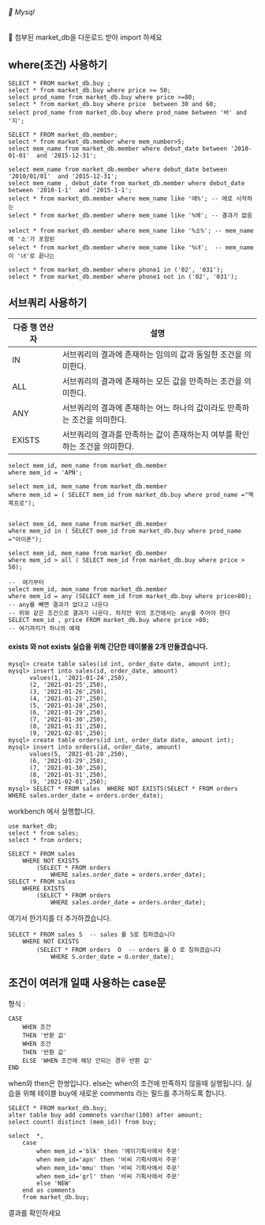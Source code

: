 ###### :cactus:  Mysql

:pencil: 첨부된 market_db을 다운로드 받아 import 하세요



## where(조건) 사용하기




```
SELECT * FROM market_db.buy ;
select * from market_db.buy where price >= 50;
select prod_name from market_db.buy where price >=80;
select * from market_db.buy where price  between 30 and 60;
select prod_name from market_db.buy where prod_name between '바' and '지';  

SELECT * FROM market_db.member;
select * from market_db.member where mem_number>5;
select mem_name from market_db.member where debut_date between '2010-01-01'  and '2015-12-31';

select mem_name from market_db.member where debut_date between '2010/01/01'  and '2015-12-31';
select mem_name , debut_date from market_db.member where debut_date between '2010-1-1'  and '2015-1-1';
select * from market_db.member where mem_name like '에%'; -- 에로 시작하는
select * from market_db.member where mem_name like '%에'; -- 결과가 없음

select * from market_db.member where mem_name like '%소%'; -- mem_name에 '소'가 포함된  
select * from market_db.member where mem_name like '%녀';  -- mem_name 이 '녀'로 끝나는

select * from market_db.member where phone1 in ('02', '031');
select * from market_db.member where phone1 not in ('02', '031');
```

## 서브쿼리 사용하기


|  다중 행 연산자 | 설명|
|---|---|
| IN |서브쿼리의 결과에 존재하는 임의의 값과 동일한 조건을 의미한다. |
| ALL | 서브쿼리의 결과에 존재하는 모든 값을 만족하는 조건을 의미한다. |
| ANY | 서브쿼리의 결과에 존재하는 어느 하나의 값이라도 만족하는 조건을 의미한다. |
| EXISTS | 서브쿼리의 결과를 만족하는 값이 존재하는지 여부를 확인하는 조건을 의미한다. |

```
select mem_id, mem_name from market_db.member 
where mem_id = 'APN';

select mem_id, mem_name from market_db.member 
where mem_id = ( SELECT mem_id from market_db.buy where prod_name ="맥북프로");


select mem_id, mem_name from market_db.member 
where mem_id in ( SELECT mem_id from market_db.buy where prod_name ="아이폰");

select mem_id, mem_name from market_db.member 
where mem_id > all ( SELECT mem_id from market_db.buy where price > 50);

--  여기부터 
select mem_id, mem_name from market_db.member 
where mem_id = any (SELECT mem_id from market_db.buy where price>80); 
-- any를 빼면 결과가 없다고 나온다 
-- 위와 같은 조건으로 결과가 나온다. 하지만 위의 조건에서는 any를 주어야 한다
SELECT mem_id , price FROM market_db.buy where price >80;
-- 여기까지가 하나의 예제 
```

#### exists 와 not exists 실습을 위해 간단한 테이블을 2개 만들겠습니다. 
```
mysql> create table sales(id int, order_date date, amount int);
mysql> insert into sales(id, order_date, amount)
      values(1, '2021-01-24',250),
      (2, '2021-01-25',250),
      (3, '2021-01-26',250),
      (4, '2021-01-27',250),
      (5, '2021-01-28',250),
      (6, '2021-01-29',250),
      (7, '2021-01-30',250),
      (8, '2021-01-31',250),
      (9, '2021-02-01',250);
mysql> create table orders(id int, order_date date, amount int);
mysql> insert into orders(id, order_date, amount)
      values(5, '2021-01-28',250),
      (6, '2021-01-29',250),
      (7, '2021-01-30',250),
      (8, '2021-01-31',250),
      (9, '2021-02-01',250);
mysql> SELECT * FROM sales  WHERE NOT EXISTS(SELECT * FROM orders  WHERE sales.order_date = orders.order_date);
```

workbench 에서 실행합니다. 
```
use market_db;
select * from sales;
select * from orders;

SELECT * FROM sales  
	WHERE NOT EXISTS 
		(SELECT * FROM orders  
			WHERE sales.order_date = orders.order_date);   
SELECT * FROM sales  
	WHERE EXISTS 
		(SELECT * FROM orders  
			WHERE sales.order_date = orders.order_date);  
```

여기서 한가지를 더 추가하겠습니다.   
```
SELECT * FROM sales S  -- sales 를 S로 칭하겠습니다 
	WHERE NOT EXISTS 
		(SELECT * FROM orders  O  -- orders 를 O 로 칭하겠습니다 
			WHERE S.order_date = O.order_date); 
```


## 조건이 여러개 일때 사용하는 case문
형식 :    
```
CASE
	WHEN 조건
	THEN '반환 값'
	WHEN 조건
	THEN '반환 값'
	ELSE 'WHEN 조건에 해당 안되는 경우 반환 값'
END
```
when와 then은 한쌍입니다. else는 when의 조건에 만족하지 않을때 실행됩니다. 실습을 위해 테이블 buy에 새로운 comments 라는 필드를 추가하도록 합니다.  

```
SELECT * FROM market_db.buy;
alter table buy add commnets varchar(100) after amount;
select count( distinct (mem_id)) from buy;

select  *,
	case 
		when mem_id ='blk' then '에이기획사에서 주문'
		when mem_id='apn' then '비씨 기획사에서 주문'
        when mem_id='mmu' then '비씨 기획사에서 주문'
        when mem_id='grl' then '비씨 기획사에서 주문'
        else 'NEW'
	end as comments 
    from market_db.buy;
```
결과를 확인하세요  
